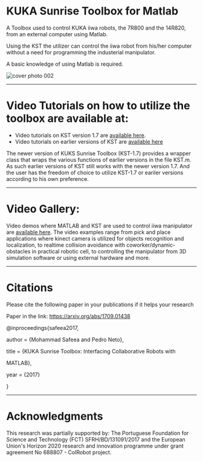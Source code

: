 

# KUKA Sunrise Toolbox for Matlab

A Toolbox used to control KUKA iiwa robots, the 7R800 and the 14R820, from an external computer using Matlab.

Using the KST the utilizer can control the iiwa robot from his/her computer without a need for programming  the industerial manipulator.

A basic knowledge of using Matlab is required.

![cover photo 002](https://user-images.githubusercontent.com/23720527/42727096-161276d4-8798-11e8-8e6e-4af57383f0bf.jpg)

--------------------------------------

# Video Tutorials on how to utilize the toolbox are available at:

* Video tutorials on KST version 1.7 are [available here]().
* Video tutorials on earlier versions of KST are [available here](https://www.youtube.com/watch?v=_yTK0Gi0p3g&list=PLz558OYgHuZdVzTaB79iM8Y8u6EjFe0d8)

The newer version of KUKS Sunrise Toolbox (KST-1.7) provides a wrapper class that wraps the various functions of earlier versions in the file KST.m. As such earlier versions of KST still works with the newer version 1.7. And the user has the freedom of choice to utilize KST-1.7 or eariler versions according to his own preference.

--------------------------------------

# Video Gallery:

Video demos where MATLAB and KST are used to control iiwa manipulator are [available here](https://github.com/Modi1987/KST-Kuka-Sunrise-Toolbox/wiki/Videos). 
The video examples range from pick and place applications where kinect camera is utilized for objects recognition and localization, to realtime collision avoidance with coworker/dynamic-obstacles in practical robotic cell, to controlling the manipulator from 3D simulation software or using external hardware and more.

--------------------------------------

# Citations

Please cite the following paper in your publications if it helps your research 

Paper in the link: https://arxiv.org/abs/1709.01438

@inproceedings{safeea2017,

  author = {Mohammad Safeea and Pedro Neto},
  
  title = {KUKA Sunrise Toolbox: Interfacing Collaborative Robots with
  
MATLAB},

  year = {2017}
  
  }


--------------------------------------

# Acknowledgments

This research was partially supported by:
The Portuguese Foundation for Science and Technology 
(FCT) SFRH/BD/131091/2017 and the European Union's Horizon
2020 research and innovation programme under grant agreement
No 688807 - ColRobot project.



